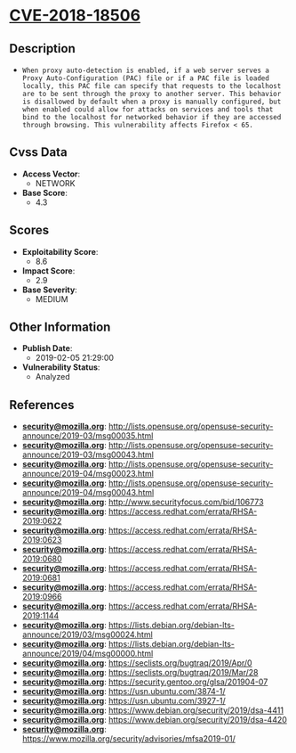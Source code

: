
# [CVE-2018-18506](https://cve.mitre.org/cgi-bin/cvename.cgi?name=CVE-2018-18506)

## Description

- `When proxy auto-detection is enabled, if a web server serves a Proxy Auto-Configuration (PAC) file or if a PAC file is loaded locally, this PAC file can specify that requests to the localhost are to be sent through the proxy to another server. This behavior is disallowed by default when a proxy is manually configured, but when enabled could allow for attacks on services and tools that bind to the localhost for networked behavior if they are accessed through browsing. This vulnerability affects Firefox < 65.`

## Cvss Data

- **Access Vector**:
  - NETWORK
- **Base Score**:
  - 4.3

## Scores

- **Exploitability Score**:
  - 8.6
- **Impact Score**:
  - 2.9
- **Base Severity**:
  - MEDIUM

## Other Information

- **Publish Date**:
  - 2019-02-05 21:29:00
- **Vulnerability Status**:
  - Analyzed

## References

- **security@mozilla.org**: http://lists.opensuse.org/opensuse-security-announce/2019-03/msg00035.html
- **security@mozilla.org**: http://lists.opensuse.org/opensuse-security-announce/2019-03/msg00043.html
- **security@mozilla.org**: http://lists.opensuse.org/opensuse-security-announce/2019-04/msg00023.html
- **security@mozilla.org**: http://lists.opensuse.org/opensuse-security-announce/2019-04/msg00043.html
- **security@mozilla.org**: http://www.securityfocus.com/bid/106773
- **security@mozilla.org**: https://access.redhat.com/errata/RHSA-2019:0622
- **security@mozilla.org**: https://access.redhat.com/errata/RHSA-2019:0623
- **security@mozilla.org**: https://access.redhat.com/errata/RHSA-2019:0680
- **security@mozilla.org**: https://access.redhat.com/errata/RHSA-2019:0681
- **security@mozilla.org**: https://access.redhat.com/errata/RHSA-2019:0966
- **security@mozilla.org**: https://access.redhat.com/errata/RHSA-2019:1144
- **security@mozilla.org**: https://lists.debian.org/debian-lts-announce/2019/03/msg00024.html
- **security@mozilla.org**: https://lists.debian.org/debian-lts-announce/2019/04/msg00000.html
- **security@mozilla.org**: https://seclists.org/bugtraq/2019/Apr/0
- **security@mozilla.org**: https://seclists.org/bugtraq/2019/Mar/28
- **security@mozilla.org**: https://security.gentoo.org/glsa/201904-07
- **security@mozilla.org**: https://usn.ubuntu.com/3874-1/
- **security@mozilla.org**: https://usn.ubuntu.com/3927-1/
- **security@mozilla.org**: https://www.debian.org/security/2019/dsa-4411
- **security@mozilla.org**: https://www.debian.org/security/2019/dsa-4420
- **security@mozilla.org**: https://www.mozilla.org/security/advisories/mfsa2019-01/
